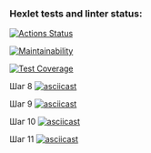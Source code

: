 ### Hexlet tests and linter status:
[![Actions Status](https://github.com/Wingle-ops/java-project-71/actions/workflows/hexlet-check.yml/badge.svg)](https://github.com/Wingle-ops/java-project-71/actions)

[![Maintainability](https://api.codeclimate.com/v1/badges/b6ca7eeb590c04cd64d3/maintainability)](https://codeclimate.com/github/Wingle-ops/java-project-71/maintainability)

[![Test Coverage](https://api.codeclimate.com/v1/badges/b6ca7eeb590c04cd64d3/test_coverage)](https://codeclimate.com/github/Wingle-ops/java-project-71/test_coverage)

Шаг 8
[![asciicast](https://asciinema.org/a/gC6S162zpbqiMM8HpNAz0j92a.svg)](https://asciinema.org/a/gC6S162zpbqiMM8HpNAz0j92a)

Шаг 9
[![asciicast](https://asciinema.org/a/X7Iu8BCz9sb0mI9z2JxCMrIGf.svg)](https://asciinema.org/a/X7Iu8BCz9sb0mI9z2JxCMrIGf)

Шаг 10
[![asciicast](https://asciinema.org/a/g3AGgVS4YsW9gShSPOz2PwvLM.svg)](https://asciinema.org/a/g3AGgVS4YsW9gShSPOz2PwvLM)

Шаг 11
[![asciicast](https://asciinema.org/a/NtGfI8TfDgsU9DnHYby3F1kmX.svg)](https://asciinema.org/a/NtGfI8TfDgsU9DnHYby3F1kmX)


